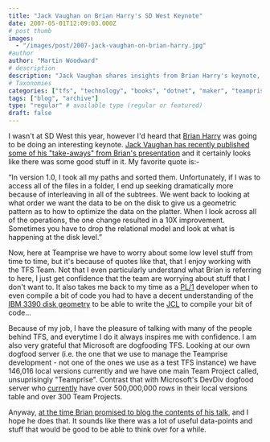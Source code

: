 ```yaml
---
title: "Jack Vaughan on Brian Harry's SD West Keynote"
date: 2007-05-01T12:09:03.000Z
# post thumb
images:
  - "/images/post/2007-jack-vaughan-on-brian-harry.jpg"
#author
author: "Martin Woodward"
# description
description: "Jack Vaughan shares insights from Brian Harry's keynote, highlighting a 10X data optimisation improvement and the importance of disk-level."
# Taxonomies
categories: ["tfs", "technology", "books", "dotnet", "maker", "teamprise", "web", "programming"]
tags: ["blog", "archive"]
type: "regular" # available type (regular or featured)
draft: false
---
```

I wasn't at SD West this year, however I'd heard that [Brian Harry](http://blogs.msdn.com/bharry/default.aspx) was going to be doing an interesting keynote.  [Jack Vaughan has recently published some of his "take-aways" from Brian's presentation](http://www.theserverside.net/news/thread.tss?thread_id=45195) and it certainly looks like there was some good stuff in it.  My favorite quote is:-  

“In version 1.0, I took all my paths and sorted them. Unfortunately, if I was to access all of the files in a folder, I end up seeking dramatically more because of interleaving in all of the subtrees. We went back to looking at what order we want the data to be on the disk to give us a geometric pattern as to how to optimize the data on the platter. When I look across all of the operations, the one change resulted in a 10X improvement. Sometimes you have to drop the relational model and look at what is happening at the disk level.” 

Now, here at Teamprise we have to worry about some low level stuff from time to time, but it's because of quotes like that, that I enjoy working with the TFS Team.  Not that I even particularly understand what Brian is referring to here, I just get confidence that the team are worrying about stuff that I don't want to.  It also takes me back to my time as a [PL/1](http://en.wikipedia.org/wiki/PL/I) developer when to even compile a bit of code you had to have a decent understanding of the [IBM 3390 disk geometry](http://sdisw.com/vm/dasd_capacity.html) to be able to write the [JCL](http://en.wikipedia.org/wiki/Job_Control_Language) to compile your bit of code... 

Because of my job, I have the pleasure of talking with many of the people behind TFS, and everytime I do it always inspires me with confidence.  I am also very grateful that Microsoft are dogfooding TFS.  Looking at our own dogfood server (i.e. the one that we use to manage the Teamprise development - not one of the ones we use as a test TFS instance) we have 146,016 local versions currently and we have one main Team Project called, unsuprisingly "Teamprise".  Contrast that with Microsoft's DevDiv dogfood server who [currently](http://blogs.msdn.com/bharry/archive/2007/04/18/april-devdiv-dogfood-statistics.aspx) have over 500,000,000 rows in their local versions table and over 300 Team Projects. 

Anyway, [at the time Brian promised to blog the contents of his talk](http://blogs.msdn.com/bharry/archive/2007/03/23/sd-west-and-the-jolt-awards.aspx), and I hope he does that.  It sounds like there was a lot of useful data-points and stuff that would be good to be able to think over for a while.
